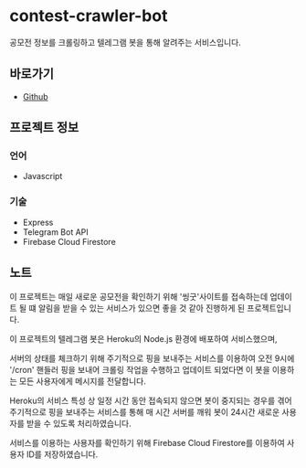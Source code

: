 # contest-crawler-bot

공모전 정보를 크롤링하고 텔레그램 봇을 통해 알려주는 서비스입니다.

## 바로가기

- [Github](https://github.com/namhyun-gu/contest-crawler-bot)

## 프로젝트 정보

### 언어

- Javascript

### 기술

- Express
- Telegram Bot API
- Firebase Cloud Firestore

## 노트

이 프로젝트는 매일 새로운 공모전을 확인하기 위해 '씽굿'사이트를 접속하는데 업데이트 될 떄 알림을 받을 수 있는 서비스가 있으면 좋을 것 같아 진행하게 된 프로젝트입니다.

이 프로젝트의 텔레그램 봇은 Heroku의 Node.js 환경에 배포하여 서비스했으며,

서버의 상태를 체크하기 위해 주기적으로 핑을 보내주는 서비스를 이용하여 오전 9시에 '/cron' 핸들러 핑을 보내어
크롤링 작업을 수행하고 업데이트 되었다면 이 봇을 이용하는 모든 사용자에게 메시지를 전달합니다.

Heroku의 서비스 특성 상 일정 시간 동안 접속되지 않으면 봇이 중지되는 경우를 겪어
주기적으로 핑을 보내주는 서비스를 통해 매 시간 서버를 깨워 봇이 24시간 새로운 사용자를 받을 수 있도록 처리하였습니다.

서비스를 이용하는 사용자를 확인하기 위해 Firebase Cloud Firestore를 이용하여 사용자 ID를 저장하였습니다.